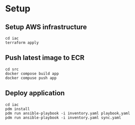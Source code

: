 # Setup


## Setup AWS infrastructure

```
cd iac
terraform apply
```


## Push latest image to ECR

```
cd src
docker compose build app
docker compuse push app
```


## Deploy application

```
cd iac
pdm install
pdm run ansible-playbook -i inventory.yaml playbook.yaml
pdm run ansible-playbook -i inventory.yaml sync.yaml
```
